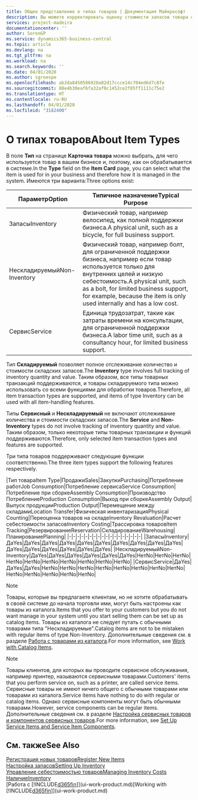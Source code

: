 ```yaml
---
title: Общее представление о типах товаров | Документация Майкрософт
description: Вы можете корректировать оценку стоимости запасов товара с помощью методов FIFO или средней себестоимости, например при изменении себестоимости по причине, не связанной с другими транзакциями.
services: project-madeira
documentationcenter: ''
author: SorenGP
ms.service: dynamics365-business-central
ms.topic: article
ms.devlang: na
ms.tgt_pltfrm: na
ms.workload: na
ms.search.keywords: ''
ms.date: 04/01/2020
ms.author: sgroespe
ms.openlocfilehash: ab3da8450586928a02d17ccce14c704ed6d7c8fe
ms.sourcegitcommit: 88e4b30eaf6fa32af0c1452ce2f85ff1111c75e2
ms.translationtype: HT
ms.contentlocale: ru-RU
ms.lasthandoff: 04/01/2020
ms.locfileid: "3182400"
---
```

# <a name="about-item-types"></a><span data-ttu-id="6e3c1-103">О типах товаров</span><span class="sxs-lookup"><span data-stu-id="6e3c1-103">About Item Types</span></span>
<span data-ttu-id="6e3c1-104">В поле **Тип** на странице **Карточка товара** можно выбрать, для чего используется товар в вашем бизнесе и, поэтому, как он обрабатывается в системе.</span><span class="sxs-lookup"><span data-stu-id="6e3c1-104">In the **Type** field on the **Item Card** page, you can select what the item is used for in your business and therefore how it is managed in the system.</span></span> <span data-ttu-id="6e3c1-105">Имеются три варианта:</span><span class="sxs-lookup"><span data-stu-id="6e3c1-105">Three options exist:</span></span>

|<span data-ttu-id="6e3c1-106">Параметр</span><span class="sxs-lookup"><span data-stu-id="6e3c1-106">Option</span></span>|<span data-ttu-id="6e3c1-107">Типичное назначение</span><span class="sxs-lookup"><span data-stu-id="6e3c1-107">Typical Purpose</span></span>|
|------|-----------|
|<span data-ttu-id="6e3c1-108">Запасы</span><span class="sxs-lookup"><span data-stu-id="6e3c1-108">Inventory</span></span>|<span data-ttu-id="6e3c1-109">Физический товар, например велосипед, как полной поддержки бизнеса.</span><span class="sxs-lookup"><span data-stu-id="6e3c1-109">A physical unit, such as a bicycle, for full business support.</span></span>|
|<span data-ttu-id="6e3c1-110">Нескладируемый</span><span class="sxs-lookup"><span data-stu-id="6e3c1-110">Non-Inventory</span></span>|<span data-ttu-id="6e3c1-111">Физический товар, например болт, для ограниченной поддержки бизнеса, например если товар используется только для внутренних целей и низкую себестоимость.</span><span class="sxs-lookup"><span data-stu-id="6e3c1-111">A physical unit, such as a bolt, for limited business support, for example, because the item is only used internally and has a low cost.</span></span>|
|<span data-ttu-id="6e3c1-112">Сервис</span><span class="sxs-lookup"><span data-stu-id="6e3c1-112">Service</span></span>|<span data-ttu-id="6e3c1-113">Единица трудозатрат, такие как затраты времени на консультации, для ограниченной поддержки бизнеса.</span><span class="sxs-lookup"><span data-stu-id="6e3c1-113">A labor time unit, such as a consultancy hour, for limited business support.</span></span>|

<span data-ttu-id="6e3c1-114">Тип **Складируемый** позволяет полное отслеживание количество и стоимости складских запасов.</span><span class="sxs-lookup"><span data-stu-id="6e3c1-114">The **Inventory** type involves full tracking of inventory quantity and value.</span></span> <span data-ttu-id="6e3c1-115">Таким образом, все типы товарных транзакций поддерживаются, и товары складируемого типа можно использовать со всеми функциями для обработки товаров.</span><span class="sxs-lookup"><span data-stu-id="6e3c1-115">Therefore, all item transaction types are supported, and items of type Inventory can be used with all item-handling features.</span></span>

<span data-ttu-id="6e3c1-116">Типы **Сервисный** и **Нескладируемый** не включают отслеживание количества и стоимости складских запасов.</span><span class="sxs-lookup"><span data-stu-id="6e3c1-116">The **Service** and **Non-Inventory** types do not involve tracking of inventory quantity and value.</span></span> <span data-ttu-id="6e3c1-117">Таким образом, только некоторые типы товарных транзакции и функций поддерживаются.</span><span class="sxs-lookup"><span data-stu-id="6e3c1-117">Therefore, only selected item transaction types and features are supported.</span></span>

<span data-ttu-id="6e3c1-118">Три типа товаров поддерживают следующие функции соответственно.</span><span class="sxs-lookup"><span data-stu-id="6e3c1-118">The three item types support the following features respectively.</span></span>

|<span data-ttu-id="6e3c1-119">Тип товара</span><span class="sxs-lookup"><span data-stu-id="6e3c1-119">Item Type</span></span>|<span data-ttu-id="6e3c1-120">Продажи</span><span class="sxs-lookup"><span data-stu-id="6e3c1-120">Sales</span></span>|<span data-ttu-id="6e3c1-121">Закупки</span><span class="sxs-lookup"><span data-stu-id="6e3c1-121">Purchasing</span></span>|<span data-ttu-id="6e3c1-122">Потребление работ</span><span class="sxs-lookup"><span data-stu-id="6e3c1-122">Job Consumption</span></span>|<span data-ttu-id="6e3c1-123">Потребление сервиса</span><span class="sxs-lookup"><span data-stu-id="6e3c1-123">Service Consumption</span></span>|<span data-ttu-id="6e3c1-124">Потребление при сборке</span><span class="sxs-lookup"><span data-stu-id="6e3c1-124">Assembly Consumption</span></span>|<span data-ttu-id="6e3c1-125">Производство Потребление</span><span class="sxs-lookup"><span data-stu-id="6e3c1-125">Production Consumption</span></span>|<span data-ttu-id="6e3c1-126">Выход при сборке</span><span class="sxs-lookup"><span data-stu-id="6e3c1-126">Assembly Output</span></span>|<span data-ttu-id="6e3c1-127">Выпуск продукции</span><span class="sxs-lookup"><span data-stu-id="6e3c1-127">Production Output</span></span>|<span data-ttu-id="6e3c1-128">Перемещение между складами</span><span class="sxs-lookup"><span data-stu-id="6e3c1-128">Location Transfer</span></span>|<span data-ttu-id="6e3c1-129">Физическая инвентаризация</span><span class="sxs-lookup"><span data-stu-id="6e3c1-129">Physical Counting</span></span>|<span data-ttu-id="6e3c1-130">Переоценка товаров на складе</span><span class="sxs-lookup"><span data-stu-id="6e3c1-130">Inventory Revaluation</span></span>|<span data-ttu-id="6e3c1-131">Расчет себестоимости запасов</span><span class="sxs-lookup"><span data-stu-id="6e3c1-131">Inventory Costing</span></span>|<span data-ttu-id="6e3c1-132">Трассировка товаров</span><span class="sxs-lookup"><span data-stu-id="6e3c1-132">Item Tracking</span></span>|<span data-ttu-id="6e3c1-133">Резервирование</span><span class="sxs-lookup"><span data-stu-id="6e3c1-133">Reservation</span></span>|<span data-ttu-id="6e3c1-134">Складирование</span><span class="sxs-lookup"><span data-stu-id="6e3c1-134">Warehousing</span></span>|<span data-ttu-id="6e3c1-135">Планирование</span><span class="sxs-lookup"><span data-stu-id="6e3c1-135">Planning</span></span>|
|-|-|-|-|-|-|-|-|-|-|-|-|-|-|-|-|-|-|
|<span data-ttu-id="6e3c1-136">Запасы</span><span class="sxs-lookup"><span data-stu-id="6e3c1-136">Inventory</span></span>|<span data-ttu-id="6e3c1-137">Да</span><span class="sxs-lookup"><span data-stu-id="6e3c1-137">Yes</span></span>|<span data-ttu-id="6e3c1-138">Да</span><span class="sxs-lookup"><span data-stu-id="6e3c1-138">Yes</span></span>|<span data-ttu-id="6e3c1-139">Да</span><span class="sxs-lookup"><span data-stu-id="6e3c1-139">Yes</span></span>|<span data-ttu-id="6e3c1-140">Да</span><span class="sxs-lookup"><span data-stu-id="6e3c1-140">Yes</span></span>|<span data-ttu-id="6e3c1-141">Да</span><span class="sxs-lookup"><span data-stu-id="6e3c1-141">Yes</span></span>|<span data-ttu-id="6e3c1-142">Да</span><span class="sxs-lookup"><span data-stu-id="6e3c1-142">Yes</span></span>|<span data-ttu-id="6e3c1-143">Да</span><span class="sxs-lookup"><span data-stu-id="6e3c1-143">Yes</span></span>|<span data-ttu-id="6e3c1-144">Да</span><span class="sxs-lookup"><span data-stu-id="6e3c1-144">Yes</span></span>|<span data-ttu-id="6e3c1-145">Да</span><span class="sxs-lookup"><span data-stu-id="6e3c1-145">Yes</span></span>|<span data-ttu-id="6e3c1-146">Да</span><span class="sxs-lookup"><span data-stu-id="6e3c1-146">Yes</span></span>|<span data-ttu-id="6e3c1-147">Да</span><span class="sxs-lookup"><span data-stu-id="6e3c1-147">Yes</span></span>|<span data-ttu-id="6e3c1-148">Да</span><span class="sxs-lookup"><span data-stu-id="6e3c1-148">Yes</span></span>|<span data-ttu-id="6e3c1-149">Да</span><span class="sxs-lookup"><span data-stu-id="6e3c1-149">Yes</span></span>|<span data-ttu-id="6e3c1-150">Да</span><span class="sxs-lookup"><span data-stu-id="6e3c1-150">Yes</span></span>|<span data-ttu-id="6e3c1-151">Да</span><span class="sxs-lookup"><span data-stu-id="6e3c1-151">Yes</span></span>|<span data-ttu-id="6e3c1-152">Да</span><span class="sxs-lookup"><span data-stu-id="6e3c1-152">Yes</span></span>|
|<span data-ttu-id="6e3c1-153">Нескладируемый</span><span class="sxs-lookup"><span data-stu-id="6e3c1-153">Non-Inventory</span></span>|<span data-ttu-id="6e3c1-154">Да</span><span class="sxs-lookup"><span data-stu-id="6e3c1-154">Yes</span></span>|<span data-ttu-id="6e3c1-155">Да</span><span class="sxs-lookup"><span data-stu-id="6e3c1-155">Yes</span></span>|<span data-ttu-id="6e3c1-156">Да</span><span class="sxs-lookup"><span data-stu-id="6e3c1-156">Yes</span></span>|<span data-ttu-id="6e3c1-157">Да</span><span class="sxs-lookup"><span data-stu-id="6e3c1-157">Yes</span></span>|<span data-ttu-id="6e3c1-158">Да</span><span class="sxs-lookup"><span data-stu-id="6e3c1-158">Yes</span></span>|<span data-ttu-id="6e3c1-159">Да</span><span class="sxs-lookup"><span data-stu-id="6e3c1-159">Yes</span></span>|<span data-ttu-id="6e3c1-160">Нет</span><span class="sxs-lookup"><span data-stu-id="6e3c1-160">No</span></span>|<span data-ttu-id="6e3c1-161">Нет</span><span class="sxs-lookup"><span data-stu-id="6e3c1-161">No</span></span>|<span data-ttu-id="6e3c1-162">Нет</span><span class="sxs-lookup"><span data-stu-id="6e3c1-162">No</span></span>|<span data-ttu-id="6e3c1-163">Нет</span><span class="sxs-lookup"><span data-stu-id="6e3c1-163">No</span></span>|<span data-ttu-id="6e3c1-164">Нет</span><span class="sxs-lookup"><span data-stu-id="6e3c1-164">No</span></span>|<span data-ttu-id="6e3c1-165">Нет</span><span class="sxs-lookup"><span data-stu-id="6e3c1-165">No</span></span>|<span data-ttu-id="6e3c1-166">Нет</span><span class="sxs-lookup"><span data-stu-id="6e3c1-166">No</span></span>|<span data-ttu-id="6e3c1-167">Нет</span><span class="sxs-lookup"><span data-stu-id="6e3c1-167">No</span></span>|<span data-ttu-id="6e3c1-168">Нет</span><span class="sxs-lookup"><span data-stu-id="6e3c1-168">No</span></span>|<span data-ttu-id="6e3c1-169">Нет</span><span class="sxs-lookup"><span data-stu-id="6e3c1-169">No</span></span>|
|<span data-ttu-id="6e3c1-170">Сервис</span><span class="sxs-lookup"><span data-stu-id="6e3c1-170">Service</span></span>|<span data-ttu-id="6e3c1-171">Да</span><span class="sxs-lookup"><span data-stu-id="6e3c1-171">Yes</span></span>|<span data-ttu-id="6e3c1-172">Да</span><span class="sxs-lookup"><span data-stu-id="6e3c1-172">Yes</span></span>|<span data-ttu-id="6e3c1-173">Да</span><span class="sxs-lookup"><span data-stu-id="6e3c1-173">Yes</span></span>|<span data-ttu-id="6e3c1-174">Нет</span><span class="sxs-lookup"><span data-stu-id="6e3c1-174">No</span></span>|<span data-ttu-id="6e3c1-175">Нет</span><span class="sxs-lookup"><span data-stu-id="6e3c1-175">No</span></span>|<span data-ttu-id="6e3c1-176">Нет</span><span class="sxs-lookup"><span data-stu-id="6e3c1-176">No</span></span>|<span data-ttu-id="6e3c1-177">Нет</span><span class="sxs-lookup"><span data-stu-id="6e3c1-177">No</span></span>|<span data-ttu-id="6e3c1-178">Нет</span><span class="sxs-lookup"><span data-stu-id="6e3c1-178">No</span></span>|<span data-ttu-id="6e3c1-179">Нет</span><span class="sxs-lookup"><span data-stu-id="6e3c1-179">No</span></span>|<span data-ttu-id="6e3c1-180">Нет</span><span class="sxs-lookup"><span data-stu-id="6e3c1-180">No</span></span>|<span data-ttu-id="6e3c1-181">Нет</span><span class="sxs-lookup"><span data-stu-id="6e3c1-181">No</span></span>|<span data-ttu-id="6e3c1-182">Нет</span><span class="sxs-lookup"><span data-stu-id="6e3c1-182">No</span></span>|<span data-ttu-id="6e3c1-183">Нет</span><span class="sxs-lookup"><span data-stu-id="6e3c1-183">No</span></span>|<span data-ttu-id="6e3c1-184">Нет</span><span class="sxs-lookup"><span data-stu-id="6e3c1-184">No</span></span>|<span data-ttu-id="6e3c1-185">Нет</span><span class="sxs-lookup"><span data-stu-id="6e3c1-185">No</span></span>|<span data-ttu-id="6e3c1-186">Нет</span><span class="sxs-lookup"><span data-stu-id="6e3c1-186">No</span></span>|

> [!NOTE]
> <span data-ttu-id="6e3c1-187">Товары, которые вы предлагаете клиентам, но не хотите обрабатывать в своей системе до начала торговли ими, могут быть настроены как товары из каталога.</span><span class="sxs-lookup"><span data-stu-id="6e3c1-187">Items that you offer to your customers but you do not want manage in your system until you start selling them can be set up as catalog items.</span></span> <span data-ttu-id="6e3c1-188">Товары из каталога не следует путать с обычными товарами типа "Нескладируемые".</span><span class="sxs-lookup"><span data-stu-id="6e3c1-188">Catalog items are not to be mistaken with regular items of type Non-Inventory.</span></span> <span data-ttu-id="6e3c1-189">Дополнительные сведения см. в разделе [Работа с товарами из каталога](inventory-how-work-nonstock-items.md).</span><span class="sxs-lookup"><span data-stu-id="6e3c1-189">For more information, see [Work with Catalog Items](inventory-how-work-nonstock-items.md).</span></span>

> [!NOTE]
> <span data-ttu-id="6e3c1-190">Товары клиентов, для которых вы проводите сервисное обслуживания, например принтер, называются сервисными товарами.</span><span class="sxs-lookup"><span data-stu-id="6e3c1-190">Customers' items that you perform service on, such as a printer, are called service items.</span></span> <span data-ttu-id="6e3c1-191">Сервисные товары не имеют ничего общего с обычными товарами или товарами из каталога.</span><span class="sxs-lookup"><span data-stu-id="6e3c1-191">Service items have nothing to do with regular or catalog items.</span></span> <span data-ttu-id="6e3c1-192">Однако сервисные компоненты могут быть обычными товарами.</span><span class="sxs-lookup"><span data-stu-id="6e3c1-192">However, service components can be regular items.</span></span> <span data-ttu-id="6e3c1-193">Дополнительные сведения см. в разделе [Настройка сервисных товаров и компонентов сервисных товаров](service-how-setup-service-items.md).</span><span class="sxs-lookup"><span data-stu-id="6e3c1-193">For more information, see [Set Up Service Items and Service Item Components](service-how-setup-service-items.md).</span></span>

## <a name="see-also"></a><span data-ttu-id="6e3c1-194">См. также</span><span class="sxs-lookup"><span data-stu-id="6e3c1-194">See Also</span></span>
[<span data-ttu-id="6e3c1-195">Регистрация новых товаров</span><span class="sxs-lookup"><span data-stu-id="6e3c1-195">Register New Items</span></span>](inventory-how-register-new-items.md)  
[<span data-ttu-id="6e3c1-196">Настройка запасов</span><span class="sxs-lookup"><span data-stu-id="6e3c1-196">Setting Up Inventory</span></span>](inventory-setup-inventory.md)  
[<span data-ttu-id="6e3c1-197">Управление себестоимостью товаров</span><span class="sxs-lookup"><span data-stu-id="6e3c1-197">Managing Inventory Costs</span></span>](finance-manage-inventory-costs.md)  
[<span data-ttu-id="6e3c1-198">Наличие</span><span class="sxs-lookup"><span data-stu-id="6e3c1-198">Inventory</span></span>](inventory-manage-inventory.md)  
<span data-ttu-id="6e3c1-199">[Работа с [!INCLUDE[d365fin](includes/d365fin_md.md)]](ui-work-product.md)</span><span class="sxs-lookup"><span data-stu-id="6e3c1-199">[Working with [!INCLUDE[d365fin](includes/d365fin_md.md)]](ui-work-product.md)</span></span>
